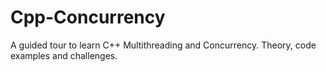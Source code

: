 # Cpp-Concurrency
A guided tour to learn C++ Multithreading and Concurrency. Theory, code examples and challenges.
